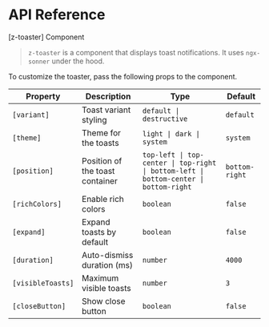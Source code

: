 # API Reference

[z-toaster] Component

> `z-toaster` is a component that displays toast notifications. It uses `ngx-sonner` under the hood.

To customize the toaster, pass the following props to the component.

| Property          | Description                     | Type                                                                                  | Default        |
| ----------------- | ------------------------------- | ------------------------------------------------------------------------------------- | -------------- |
| `[variant]`       | Toast variant styling           | `default \| destructive`                                                              | `default`      |
| `[theme]`         | Theme for the toasts            | `light \| dark \| system`                                                             | `system`       |
| `[position]`      | Position of the toast container | `top-left \| top-center \| top-right \| bottom-left \| bottom-center \| bottom-right` | `bottom-right` |
| `[richColors]`    | Enable rich colors              | `boolean`                                                                             | `false`        |
| `[expand]`        | Expand toasts by default        | `boolean`                                                                             | `false`        |
| `[duration]`      | Auto-dismiss duration (ms)      | `number`                                                                              | `4000`         |
| `[visibleToasts]` | Maximum visible toasts          | `number`                                                                              | `3`            |
| `[closeButton]`   | Show close button               | `boolean`                                                                             | `false`        |
